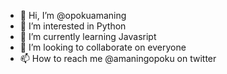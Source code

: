 - 👋 Hi, I’m @opokuamaning
- 👀 I’m interested in Python
- 🌱 I’m currently learning Javasript
- 💞️ I’m looking to collaborate on everyone
- 📫 How to reach me @amaningopoku on twitter

<!---
opokuamaning/opokuamaning is a ✨ special ✨ repository because its `README.md` (this file) appears on your GitHub profile.
You can click the Preview link to take a look at your changes.
--->
